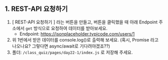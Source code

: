 ## 1. REST-API 요청하기

1. [ REST-API 요청하기 ] 라는 버튼을 만들고, 버튼을 클릭했을 때 아래 Endpoint 주소에서 `get` 방식으로 요청하여 데이터를 받아보세요.
    - Endpoint: https://jsonplaceholder.typicode.com/users/1
2. 위 1번에서 받은 데이터를 console.log()로 출력해 보세요.
(혹시, Promise 라고 나오나요? 그렇다면 async/await로 기다려야겠죠??)
3. 폴더: `/class_quiz/pages/day22-1/index.js` 로 저장해 주세요.
